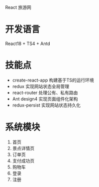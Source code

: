 React 旅游网

# 开发语言
React18 + TS4 + Antd

# 技能点
+ create-react-app 构建基于TS的运行环境
+ redux 实现网站状态全局管理
+ react-router 处理公有、私有路由
+ Ant design4 实现页面组件化架构
+ redux-persist 实现网站状态持久化

# 系统模块
1. 首页
2. 景点详情页
3. 订单页
4. 支付成功页
5. 购物车
6. 登录
7. 注册